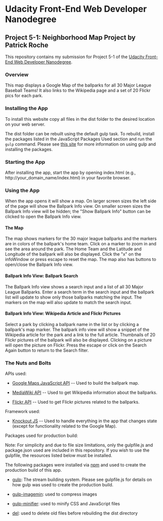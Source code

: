 # Udacity Front-End Web Developer Nanodegree
## Project 5-1: Neighborhood Map Project by Patrick Roche

This repository contains my submission for Project 5-1 of the [Udacity Front-End Web Developer Nanodegree](https://www.udacity.com/course/front-end-web-developer-nanodegree--nd001).

### Overview
This map displays a Google Map of the ballparks for all 30 Major League Baseball Teams!  It also links to the Wikipedia page and a set of 20 Flickr pics for each park.

### Installing the App
To install this website copy all files in the dist folder to the desired location on your web server.

The dist folder can be rebuilt using the default gulp task.  To rebuild, install the packages listed in the JavaScript Packages Used section and run the `gulp` command.  Please see [this site](https://www.npmjs.com/package/gulp) for more information on using gulp and installing the packages.

### Starting the App

After installing the app, start the app by opening index.html (e.g., http://your_domain_name/index.html) in your favorite browser.

### Using the App

When the app opens it will show a map.  On larger screen sizes the left side of the page will show the Ballpark Info view.  On smaller screen sizes the Ballpark Info view will be hidden; the "Show Ballpark Info" button can be clicked to open the Ballpark Info view.

#### The Map
The map shows markers for the 30 major league ballparks and the markers are in colors of the ballpark's home team.  Click on a marker to zoom in and see the area around the park.  The Home Team and the Latitude and Longitude of the ballpark will also be displayed.  Click the "x" on the infoWindow or press escape to reset the map.  The map also has buttons to open/close the Ballpark Info view.

#### Ballpark Info View: Ballpark Search
The Ballpark Info view shows a search input and a list of all 30 Major League Ballparks.  Enter a search term in the search input and the ballpark list will update to show only those ballparks matching the input.  The markers on the map will also update to match the search input.

#### Ballpark Info View: Wikipedia Article and Flickr Pictures
Select a park by clicking a ballpark name in the list or by clicking a ballpark's map marker.   The ballpark info view will show a snippet of the Wikipedia article for the park and a link to the full article.  Thumbnails of 20 Flickr pictures of the ballpark will also be displayed.  Clicking on a picture will open the picture on Flickr.  Press the escape or click on the Search Again button to return to the Search filter.

### The Nuts and Bolts

APIs used:

* [Google Maps JavaScript API](https://developers.google.com/maps/documentation/javascript/) -- Used to build the ballpark map.

* [MediaWiki API](https://www.mediawiki.org/wiki/API:Main_page) -- Used to get Wikipedia information about the ballparks.

* [Flickr API](https://www.flickr.com/services/api/) -- Used to get Flickr pictures related to the ballparks.

Framework used:

* [Knockout JS](http://knockoutjs.com/) -- Used to handle everything in the app that changes state (except for functionality related to the Google Map).

Packages used for production build:

Note: For simplicity and due to file size limitations, only the gulpfile.js and package.json used are included in this repository.  If you wish to use the gulpfile, the resources listed below must be installed.

The following packages were installed via [npm](https://www.npmjs.com/) and used to create the production build of this app.

* [gulp](https://www.npmjs.com/package/gulp): The stream building system.  Please see gulpfile.js for details on how gulp was used to create the production build.

* [gulp-imagemin](https://www.npmjs.com/package/gulp-imagemin): used to compress images

* [gulp-minifier](https://github.com/webyom/gulp-minifier): used to minify CSS and JavaScript files

* [del](https://www.npmjs.com/package/del): used to delete old files before rebuilding the dist directory
